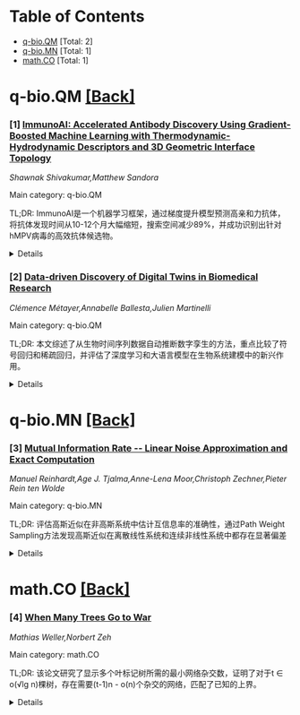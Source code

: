 <div id=toc></div>

# Table of Contents

- [q-bio.QM](#q-bio.QM) [Total: 2]
- [q-bio.MN](#q-bio.MN) [Total: 1]
- [math.CO](#math.CO) [Total: 1]


<div id='q-bio.QM'></div>

# q-bio.QM [[Back]](#toc)

### [1] [ImmunoAI: Accelerated Antibody Discovery Using Gradient-Boosted Machine Learning with Thermodynamic-Hydrodynamic Descriptors and 3D Geometric Interface Topology](https://arxiv.org/abs/2508.21082)
*Shawnak Shivakumar,Matthew Sandora*

Main category: q-bio.QM

TL;DR: ImmunoAI是一个机器学习框架，通过梯度提升模型预测高亲和力抗体，将抗体发现时间从10-12个月大幅缩短，搜索空间减少89%，并成功识别出针对hMPV病毒的高效抗体候选物。


<details>
  <summary>Details</summary>
Motivation: 传统抗体发现流程需要10-12个月，无法满足快速应对病毒爆发的需求。人类偏肺病毒(hMPV)对儿童、老年人和免疫功能低下人群构成严重威胁，亟需加速抗体发现方法。

Method: 使用213个抗体-抗原复合物数据集提取几何和物理化学特征，训练LightGBM回归器预测结合亲和力。针对hMPV A2.2变体使用AlphaFold2预测3D结构，并通过在117个SARS-CoV-2结合对上微调模型。

Result: 模型将抗体候选搜索空间减少89%，RMSE从1.70降至0.92。成功识别出两个针对关键突变位点(G42V和E96K)的皮摩尔级亲和力最佳抗体。

Conclusion: ImmunoAI显著缩短设计周期，能够实现更快、基于结构信息的病毒爆发应对，为快速抗体发现提供了有效解决方案。

Abstract: Human metapneumovirus (hMPV) poses serious risks to pediatric, elderly, and
immunocompromised populations. Traditional antibody discovery pipelines require
10-12 months, limiting their applicability for rapid outbreak response. This
project introduces ImmunoAI, a machine learning framework that accelerates
antibody discovery by predicting high-affinity candidates using
gradient-boosted models trained on thermodynamic, hydrodynamic, and 3D
topological interface descriptors. A dataset of 213 antibody-antigen complexes
was curated to extract geometric and physicochemical features, and a LightGBM
regressor was trained to predict binding affinity with high precision. The
model reduced the antibody candidate search space by 89%, and fine-tuning on
117 SARS-CoV-2 binding pairs further reduced Root Mean Square Error (RMSE) from
1.70 to 0.92. In the absence of an experimental structure for the hMPV A2.2
variant, AlphaFold2 was used to predict its 3D structure. The fine-tuned model
identified two optimal antibodies with predicted picomolar affinities targeting
key mutation sites (G42V and E96K), making them excellent candidates for
experimental testing. In summary, ImmunoAI shortens design cycles and enables
faster, structure-informed responses to viral outbreaks.

</details>


### [2] [Data-driven Discovery of Digital Twins in Biomedical Research](https://arxiv.org/abs/2508.21484)
*Clémence Métayer,Annabelle Ballesta,Julien Martinelli*

Main category: q-bio.QM

TL;DR: 本文综述了从生物时间序列数据自动推断数字孪生的方法，重点比较了符号回归和稀疏回归，并评估了深度学习和大语言模型在生物系统建模中的新兴作用。


<details>
  <summary>Details</summary>
Motivation: 高通量生物数据集的可用性增加使得能够可靠地设计生物医学系统或患者的数字孪生，但目前仍依赖人工数据整合，亟需自动化方法。

Method: 回顾了从生物时间序列自动推断数字孪生的方法学，主要包括符号回归和稀疏回归，并按照八个生物学和方法学挑战评估算法性能。

Result: 稀疏回归（特别是使用贝叶斯框架时）通常优于符号回归。深度学习和大语言模型在整合先验知识方面展现出创新潜力，但可靠性和一致性仍需改进。

Conclusion: 学习数字孪生的进展将来自混合模块化框架，结合化学反应网络的机制基础、贝叶斯不确定性量化以及深度学习的生成和知识整合能力，并提出了评估所有挑战的基准框架。

Abstract: Recent technological advances have expanded the availability of
high-throughput biological datasets, enabling the reliable design of digital
twins of biomedical systems or patients. Such computational tools represent key
reaction networks driving perturbation or drug response and can guide drug
discovery and personalized therapeutics. Yet, their development still relies on
laborious data integration by the human modeler, so that automated approaches
are critically needed. The success of data-driven system discovery in Physics,
rooted in clean datasets and well-defined governing laws, has fueled interest
in applying similar techniques in Biology, which presents unique challenges.
Here, we reviewed methodologies for automatically inferring digital twins from
biological time series, which mostly involve symbolic or sparse regression. We
evaluate algorithms according to eight biological and methodological
challenges, associated to noisy/incomplete data, multiple conditions, prior
knowledge integration, latent variables, high dimensionality, unobserved
variable derivatives, candidate library design, and uncertainty quantification.
Upon these criteria, sparse regression generally outperformed symbolic
regression, particularly when using Bayesian frameworks. We further highlight
the emerging role of deep learning and large language models, which enable
innovative prior knowledge integration, though the reliability and consistency
of such approaches must be improved. While no single method addresses all
challenges, we argue that progress in learning digital twins will come from
hybrid and modular frameworks combining chemical reaction network-based
mechanistic grounding, Bayesian uncertainty quantification, and the generative
and knowledge integration capacities of deep learning. To support their
development, we further propose a benchmarking framework to evaluate methods
across all challenges.

</details>


<div id='q-bio.MN'></div>

# q-bio.MN [[Back]](#toc)

### [3] [Mutual Information Rate -- Linear Noise Approximation and Exact Computation](https://arxiv.org/abs/2508.21220)
*Manuel Reinhardt,Age J. Tjalma,Anne-Lena Moor,Christoph Zechner,Pieter Rein ten Wolde*

Main category: q-bio.MN

TL;DR: 评估高斯近似在非高斯系统中估计互信息率的准确性，通过Path Weight Sampling方法发现高斯近似在离散线性系统和连续非线性系统中都存在显著偏差


<details>
  <summary>Details</summary>
Motivation: 互信息率是量化动态系统信息流的核心概念，高斯近似是常用的估计方法但仅限于线性系统，其在非线性或离散系统中的准确性尚不明确

Method: 使用Path Weight Sampling (PWS)技术精确计算互信息率，在两个案例研究中评估高斯近似的局限性：离散线性系统和连续扩散非线性系统

Result: 即使系统统计特性接近高斯，高斯近似也无法准确估计互信息率；随着非线性程度增加，高斯近似与精确互信息率之间的偏差显著增大

Conclusion: 高斯近似在不同随机模型中的性能存在局限性，在非线性系统中需要采用计算强度更大的方法如PWS来获得准确结果

Abstract: Efficient information processing is crucial for both living organisms and
engineered systems. The mutual information rate, a core concept of information
theory, quantifies the amount of information shared between the trajectories of
input and output signals, and enables the quantification of information flow in
dynamic systems. A common approach for estimating the mutual information rate
is the Gaussian approximation which assumes that the input and output
trajectories follow Gaussian statistics. However, this method is limited to
linear systems, and its accuracy in nonlinear or discrete systems remains
unclear. In this work, we assess the accuracy of the Gaussian approximation for
non-Gaussian systems by leveraging Path Weight Sampling (PWS), a recent
technique for exactly computing the mutual information rate. In two case
studies, we examine the limitations of the Gaussian approximation. First, we
focus on discrete linear systems and demonstrate that, even when the system's
statistics are nearly Gaussian, the Gaussian approximation fails to accurately
estimate the mutual information rate. Second, we explore a continuous diffusive
system with a nonlinear transfer function, revealing significant deviations
between the Gaussian approximation and the exact mutual information rate as
nonlinearity increases. Our results provide a quantitative evaluation of the
Gaussian approximation's performance across different stochastic models and
highlight when more computationally intensive methods, such as PWS, are
necessary.

</details>


<div id='math.CO'></div>

# math.CO [[Back]](#toc)

### [4] [When Many Trees Go to War](https://arxiv.org/abs/2508.21749)
*Mathias Weller,Norbert Zeh*

Main category: math.CO

TL;DR: 该论文研究了显示多个叶标记树所需的最小网络杂交数，证明了对于t ∈ o(√lg n)棵树，存在需要(t-1)n - o(n)个杂交的网络，匹配了已知的上界。


<details>
  <summary>Details</summary>
Motivation: 研究多个叶标记树在网络中显示时所需的最小杂交数，探索如何利用树之间的共同结构来减少网络复杂性。

Method: 使用简单的计数论证方法，构造具有极少共同结构的树集合，证明显示这些树所需的最小杂交数下界。

Result: 证明了对于t ∈ o(√lg n)棵树，存在需要(t-1)n - o(n)个杂交的网络；对于t = c lg n，需要Ω(n lg n)个杂交，匹配已知上界。

Conclusion: 多个树的网络显示需要大量杂交，除非树之间有显著共同结构可被利用，结果适用于有根和无根网络。

Abstract: It is known that any two trees on the same $n$ leaves can be displayed by a
network with $n-2$ reticulations, and there are two trees that cannot be
displayed by a network with fewer reticulations. But how many reticulations are
needed to display multiple trees? For any set of $t$ trees on $n$ leaves, there
is a trivial network with $(t - 1)n$ reticulations that displays them. To do
better, we have to exploit common structure of the trees to embed non-trivial
subtrees of different trees into the same part of the network. In this paper,
we show that for $t \in o(\sqrt{\lg n})$, there is a set of $t$ trees with
virtually no common structure that could be exploited. More precisely, we show
for any $t\in o(\sqrt{\lg n})$, there are $t$ trees such that any network
displaying them has $(t-1)n - o(n)$ reticulations. For $t \in o(\lg n)$, we
obtain a slightly weaker bound. We also prove that already for $t = c\lg n$,
for any constant $c > 0$, there is a set of $t$ trees that cannot be displayed
by a network with $o(n \lg n)$ reticulations, matching up to constant factors
the known upper bound of $O(n \lg n)$ reticulations sufficient to display
\emph{all} trees with $n$ leaves. These results are based on simple counting
arguments and extend to unrooted networks and trees.

</details>
